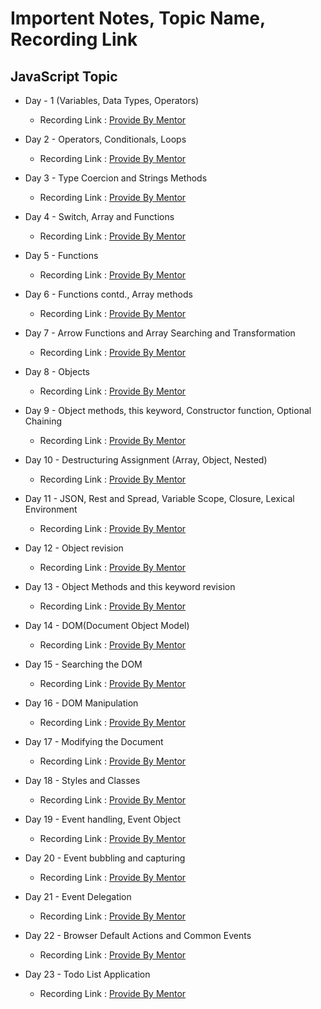 # Importent Notes, Topic Name, Recording Link 

## JavaScript Topic
- Day - 1 (Variables, Data Types, Operators)
    - Recording Link : [Provide By Mentor](https://www.youtube.com/watch?v=cfZdsYXAtiw)

- Day 2 - Operators, Conditionals, Loops
    - Recording Link : [Provide By Mentor](https://www.youtube.com/watch?v=PBoQqPxCvUI)

- Day 3 - Type Coercion and Strings Methods
    - Recording Link : [Provide By Mentor](https://www.youtube.com/watch?v=xL-Zbfam2yw)

- Day 4 - Switch, Array and Functions
    - Recording Link : [Provide By Mentor](https://www.youtube.com/watch?v=XaI50wITCCM)

- Day 5 - Functions
    - Recording Link : [Provide By Mentor](https://www.youtube.com/watch?v=2vh-dE9sjZs)

- Day 6 - Functions contd., Array methods
    - Recording Link : [Provide By Mentor](https://www.youtube.com/watch?v=kVvdv6jPDQ4)

- Day 7 - Arrow Functions and Array Searching and Transformation
    - Recording Link : [Provide By Mentor](https://www.youtube.com/watch?v=NrwzEhppbBc)

- Day 8 - Objects
    - Recording Link : [Provide By Mentor](https://www.youtube.com/watch?v=F7PWVlhmMWE)

- Day 9 - Object methods, this keyword, Constructor function, Optional Chaining
    - Recording Link : [Provide By Mentor](https://www.youtube.com/watch?v=hMrf7_xZ7pg)

- Day 10 - Destructuring Assignment (Array, Object, Nested)
    - Recording Link : [Provide By Mentor](https://www.youtube.com/watch?v=EhIcr7zPdi0)

- Day 11 - JSON, Rest and Spread, Variable Scope, Closure, Lexical Environment
    - Recording Link : [Provide By Mentor](https://www.youtube.com/watch?v=Ru97xoMUh4M)

- Day 12 - Object revision
    - Recording Link : [Provide By Mentor](https://www.youtube.com/watch?v=E65BJ4-Xp-o)

- Day 13 - Object Methods and this keyword revision
    - Recording Link : [Provide By Mentor](https://www.youtube.com/watch?v=mUYAhMaCE8s)

- Day 14 - DOM(Document Object Model)
    - Recording Link : [Provide By Mentor](https://www.youtube.com/watch?v=_rEFRNLuS6I)

- Day 15 - Searching the DOM
    - Recording Link : [Provide By Mentor](https://www.youtube.com/watch?v=Db7bHuGYrLw)

- Day 16 - DOM Manipulation
    - Recording Link : [Provide By Mentor](https://www.youtube.com/watch?v=GbjF1UTc9jc)

- Day 17 - Modifying the Document
    - Recording Link : [Provide By Mentor](https://www.youtube.com/watch?v=rpqUVSIN1WI)

- Day 18 - Styles and Classes
    - Recording Link : [Provide By Mentor](https://www.youtube.com/watch?v=gKfBEzDBqnY)

- Day 19 - Event handling, Event Object
    - Recording Link : [Provide By Mentor](https://www.youtube.com/watch?v=4aTQishwktE)

- Day 20 - Event bubbling and capturing
    - Recording Link : [Provide By Mentor](https://www.youtube.com/watch?v=1qxXLh5UZi0)

- Day 21 - Event Delegation
    - Recording Link : [Provide By Mentor](https://www.youtube.com/watch?v=qaHjMrkLJ1g)

- Day 22 - Browser Default Actions and Common Events
    - Recording Link : [Provide By Mentor](https://www.youtube.com/watch?v=HSyvA8pTtt8)

- Day 23 - Todo List Application
    - Recording Link : [Provide By Mentor](https://www.youtube.com/watch?v=V5TgJ95oE7M)